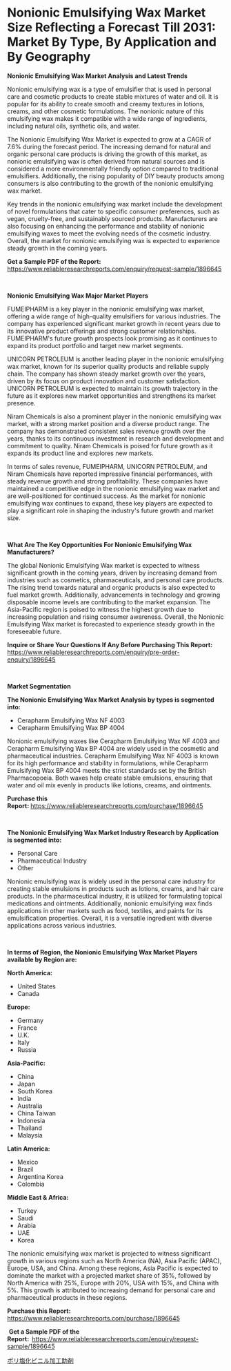 <p><h1>Nonionic Emulsifying Wax Market Size Reflecting a Forecast Till 2031: Market By Type, By Application and By Geography</h1></p><p><strong>Nonionic Emulsifying Wax Market Analysis and Latest Trends</strong></p>
<p><p>Nonionic emulsifying wax is a type of emulsifier that is used in personal care and cosmetic products to create stable mixtures of water and oil. It is popular for its ability to create smooth and creamy textures in lotions, creams, and other cosmetic formulations. The nonionic nature of this emulsifying wax makes it compatible with a wide range of ingredients, including natural oils, synthetic oils, and water. </p><p>The Nonionic Emulsifying Wax Market is expected to grow at a CAGR of 7.6% during the forecast period. The increasing demand for natural and organic personal care products is driving the growth of this market, as nonionic emulsifying wax is often derived from natural sources and is considered a more environmentally friendly option compared to traditional emulsifiers. Additionally, the rising popularity of DIY beauty products among consumers is also contributing to the growth of the nonionic emulsifying wax market.</p><p>Key trends in the nonionic emulsifying wax market include the development of novel formulations that cater to specific consumer preferences, such as vegan, cruelty-free, and sustainably sourced products. Manufacturers are also focusing on enhancing the performance and stability of nonionic emulsifying waxes to meet the evolving needs of the cosmetic industry. Overall, the market for nonionic emulsifying wax is expected to experience steady growth in the coming years.</p></p>
<p><strong>Get a Sample PDF of the Report:&nbsp;</strong> <a href="https://www.reliableresearchreports.com/enquiry/request-sample/1896645">https://www.reliableresearchreports.com/enquiry/request-sample/1896645</a></p>
<p>&nbsp;</p>
<p><strong>Nonionic Emulsifying Wax Major Market Players</strong></p>
<p><p>FUMEIPHARM is a key player in the nonionic emulsifying wax market, offering a wide range of high-quality emulsifiers for various industries. The company has experienced significant market growth in recent years due to its innovative product offerings and strong customer relationships. FUMEIPHARM's future growth prospects look promising as it continues to expand its product portfolio and target new market segments.</p><p>UNICORN PETROLEUM is another leading player in the nonionic emulsifying wax market, known for its superior quality products and reliable supply chain. The company has shown steady market growth over the years, driven by its focus on product innovation and customer satisfaction. UNICORN PETROLEUM is expected to maintain its growth trajectory in the future as it explores new market opportunities and strengthens its market presence.</p><p>Niram Chemicals is also a prominent player in the nonionic emulsifying wax market, with a strong market position and a diverse product range. The company has demonstrated consistent sales revenue growth over the years, thanks to its continuous investment in research and development and commitment to quality. Niram Chemicals is poised for future growth as it expands its product line and explores new markets.</p><p>In terms of sales revenue, FUMEIPHARM, UNICORN PETROLEUM, and Niram Chemicals have reported impressive financial performances, with steady revenue growth and strong profitability. These companies have maintained a competitive edge in the nonionic emulsifying wax market and are well-positioned for continued success. As the market for nonionic emulsifying wax continues to expand, these key players are expected to play a significant role in shaping the industry's future growth and market size.</p></p>
<p>&nbsp;</p>
<p><strong>What Are The Key Opportunities For Nonionic Emulsifying Wax Manufacturers?</strong></p>
<p><p>The global Nonionic Emulsifying Wax market is expected to witness significant growth in the coming years, driven by increasing demand from industries such as cosmetics, pharmaceuticals, and personal care products. The rising trend towards natural and organic products is also expected to fuel market growth. Additionally, advancements in technology and growing disposable income levels are contributing to the market expansion. The Asia-Pacific region is poised to witness the highest growth due to increasing population and rising consumer awareness. Overall, the Nonionic Emulsifying Wax market is forecasted to experience steady growth in the foreseeable future.</p></p>
<p><strong>Inquire or Share Your Questions If Any Before Purchasing This Report:</strong> <a href="https://www.reliableresearchreports.com/enquiry/pre-order-enquiry/1896645">https://www.reliableresearchreports.com/enquiry/pre-order-enquiry/1896645</a></p>
<p>&nbsp;</p>
<p><strong>Market Segmentation</strong></p>
<p><strong>The Nonionic Emulsifying Wax Market Analysis by types is segmented into:</strong></p>
<p><ul><li>Cerapharm Emulsifying Wax NF 4003</li><li>Cerapharm Emulsifying Wax BP 4004</li></ul></p>
<p><p>Nonionic emulsifying waxes like Cerapharm Emulsifying Wax NF 4003 and Cerapharm Emulsifying Wax BP 4004 are widely used in the cosmetic and pharmaceutical industries. Cerapharm Emulsifying Wax NF 4003 is known for its high performance and stability in formulations, while Cerapharm Emulsifying Wax BP 4004 meets the strict standards set by the British Pharmacopoeia. Both waxes help create stable emulsions, ensuring that water and oil mix evenly in products like lotions, creams, and ointments.</p></p>
<p><strong>Purchase this Report:&nbsp;</strong><a href="https://www.reliableresearchreports.com/purchase/1896645">https://www.reliableresearchreports.com/purchase/1896645</a></p>
<p>&nbsp;</p>
<p><strong>The Nonionic Emulsifying Wax Market Industry Research by Application is segmented into:</strong></p>
<p><ul><li>Personal Care</li><li>Pharmaceutical Industry</li><li>Other</li></ul></p>
<p><p>Nonionic emulsifying wax is widely used in the personal care industry for creating stable emulsions in products such as lotions, creams, and hair care products. In the pharmaceutical industry, it is utilized for formulating topical medications and ointments. Additionally, nonionic emulsifying wax finds applications in other markets such as food, textiles, and paints for its emulsification properties. Overall, it is a versatile ingredient with diverse applications across various industries.</p></p>
<p>&nbsp;</p>
<p><strong>In terms of Region, the Nonionic Emulsifying Wax Market Players available by Region are:</strong></p>
<p>
    <p> <strong> North America: </strong>
        <ul>
            <li>United States</li>
            <li>Canada</li>
        </ul>
        </p> 
    <p> <strong> Europe: </strong>
        <ul>
            <li>Germany</li>
            <li>France</li>
            <li>U.K.</li>
            <li>Italy</li>
            <li>Russia</li>
        </ul>
        </p> 
    <p> <strong> Asia-Pacific: </strong>
        <ul>
            <li>China</li>
            <li>Japan</li>
            <li>South Korea</li>
            <li>India</li>
            <li>Australia</li>
            <li>China Taiwan</li>
            <li>Indonesia</li>
            <li>Thailand</li>
            <li>Malaysia</li>
        </ul>
        </p> 
    <p> <strong> Latin America: </strong>
        <ul>
            <li>Mexico</li>
            <li>Brazil</li>
            <li>Argentina Korea</li>
            <li>Colombia</li>
        </ul>
        </p> 
    <p> <strong> Middle East & Africa: </strong>
        <ul>
            <li>Turkey</li>
            <li>Saudi</li>
            <li>Arabia</li>
            <li>UAE</li>
            <li>Korea</li>
        </ul>
    </p>
    </p>
<p><p>The nonionic emulsifying wax market is projected to witness significant growth in various regions such as North America (NA), Asia Pacific (APAC), Europe, USA, and China. Among these regions, Asia Pacific is expected to dominate the market with a projected market share of 35%, followed by North America with 25%, Europe with 20%, USA with 15%, and China with 5%. This growth is attributed to increasing demand for personal care and pharmaceutical products in these regions.</p></p>
<p><strong>Purchase this Report: </strong><a href="https://www.reliableresearchreports.com/purchase/1896645">https://www.reliableresearchreports.com/purchase/1896645</a></p>
<p>&nbsp;<strong>Get a Sample PDF of the Report:&nbsp;&nbsp;</strong><a href="https://www.reliableresearchreports.com/enquiry/request-sample/1896645">https://www.reliableresearchreports.com/enquiry/request-sample/1896645</a></p>
<p><strong></strong></p>
<p><p><a href="https://medium.com/@reyeshowell655/pvc%E5%87%A6%E7%90%86%E8%A3%9C%E5%8A%A9%E5%89%A4%E5%B8%82%E5%A0%B4-%E5%B8%82%E5%A0%B4cagr-%E5%B8%82%E5%A0%B4%E3%83%88%E3%83%AC%E3%83%B3%E3%83%89-%E3%81%8A%E3%82%88%E3%81%B3%E6%88%90%E9%95%B7%E6%88%A6%E7%95%A5%E3%81%B8%E3%81%AE%E6%B4%9E%E5%AF%9F-43215ab6da9c">ポリ塩化ビニル加工助剤</a></p></p>